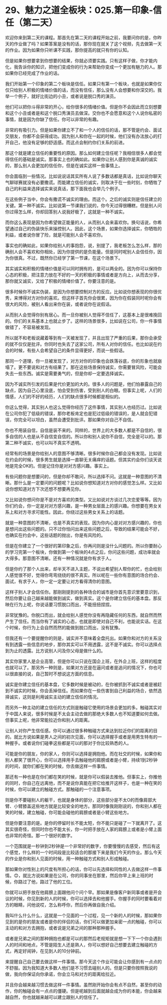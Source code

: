 # 29、魅力之道全板块：025.第一印象-信任（第二天）

欢迎你来到第二天的课程。那首先在第二天的课程开始之前，我要问你的是，你昨天的作业做了吗？如果答案是没有的话，那你现在就关了这个视频，先去做第一天的作业。因为如果你只听课不实践，那你提高的就只有你的认知。

但是如果你想要拿到你想要的结果，你就必须要实践。只有这样子做，你才能内化，我告诉你的知识，把他们变成你的行为来帮助你变成一个更加有魅力的人。那如果你已经完成了作业的话。

我们开始第一个印象的第二个板块是信任。如果只有第一个板块，也就是如果你仅仅只给别人积极的情绪价值的话，而没有信任，那么没有人会想要和你深交的。我举一个例子，就好比街边的小丑，或者说是脱口秀的演员。

他们可以把你斗得非常的开心，给你很多的情绪价值。但是你不会因此而立刻想要和这个小丑或者是和这个脱口秀演员去做深。交你也不会愿意和这个人说你私密的事情，就是因为你缺了信任。你可以非常的有趣。

非常的有吸引力。但是如果你建立不了和一个人的信任的话，那不管是约会、面试交朋友，你都不会获得成功。因为别人和你在一起的时候，他们没有办法放心的打开自己，他没有足够的舒适感。而这点会制约你们关系的前进。

那这个就是建立信任的重要性的原因。那么如何建立信任呢？我相信很多人都会觉得信任的基础是诚实。那事实上也的确如此。如果你让别人感到你是真诚的诚实的，那么别人会更加的信任你，但是在诚实这样一些事情上。

你会面临到一些情况。比如说说话其实所有人说了多数话都是真话，比如说你聊天气聊球赛就没有必要撒谎。而能建立信任的诚实，则取决于在一些时刻，你牺牲了自己的利益来选择诚实来说真话，那下面我也会举几个例子。

在这些例子当中，你会有撒谎不诚实的理由。而这个。之后的诚实则是信任建立的关键。第一种不诚实。比如说第一节课我们说的，你今天过得很糟糕，但是别人问你过得怎么样，你却回答别人说我好极了，这就是一种不诚实。

而你这么表现是因为你希望做正能量的人，从而别人会来喜欢你。换句话说，你希望通过自己的伪装快乐来操控别人。因此，这个场景，如果你选择诚实，你牺牲的利益，或者说你冒了险，就是可能别人会不喜欢你。

事实也的确如此，如果你给别人的事抱怨，说，别提了，我老板怎么怎么样，那的确别人会不喜欢和你相处，因为你提供的是负能量。但是同时呢别人会信任你，因为你很真。不过，既然你已经学了第一节课，在这个场景下。

其实诚实和积极的情绪价值是可以同时拥有的，是可以两全的。因为你可以保持你心态的积极，把注意力放在不好的一天的积极的事情或者是方向上，从而去分享，那你就又诚实，又给了积极的情绪价值了。你要注意的是。

很多时候你不诚实伪装，是因为你想要控制对方的反应。比如说你想表现的你很优秀，来博得对方对你的喜欢。但这样子首先你会很累，因为你在假装同时呢你会有很大的风险，被别人看出来你在装，或者说你在说假话。

从而别人会觉得你别有居心。而一旦你被别人觉得不信任了，这基本上是很难挽回的。你们的关系基本上也就止步了。这样的场景很多，比如说在公司，你一件事情做错了，不容易被发现。

所以就不和老板说藏着等到有一天被发现了，并且出现了严重的后果，那你会承受的就不仅仅是批评。你同时也失去了这家公司，所有人对你的信任。也比如说在约会的时候，有些人会希望自己的条件显得更好，而说一些假话。

那同一个道理，你一旦被发现了，对方对你的印象也会跌落谷底，你的形象也就崩塌了。更不要说和对方有结果了。那在这些场景保持诚实，你需要冒风险，可能会失去一些东西。诚实是需要勇气的，但是你却一定要选择诚实。

因为不诚实所引发的后果是代价更加的大的。很多人的问题是，他们怕暴露自己的缺点，因为自己心里没底，怕会受到伤害，受到别人的白眼。但事实上呢，人们的情感，人们的不好的经历，人们的缺点很多时候都是相似的。

你这么觉得，其实别人也这么觉得你经历了这件事情，其实别人也经历过。比如说在公司你犯了低级的错误，那你老板肯定也是犯过低级的错误的，是人就会犯错误，你完全可以坦白，虽然会遭受到批评。那如果你对自己不自信。

你也不用装自信，自信是装不来的。同样的，世界上的大多数人都是不自信的，很多自信的人也是从不自信变自信的。所以你和别人说你不自信，完全是可以的。那第二种不诚实，也可以叫不真实不透明。

经常有的场景是你给别人的意图不够清晰。很多时候你自己都会没有发现。比如说在约会的时候，很多男生就是选择一直聊无关痛痒的话题。但其实约会你们谈天说地是完全OK的。但是记住你是对对方感兴趣。事实上。

有些问题你是想要问的，但是你却不敢问，所以选择不问。这就是一种意图的不清晰。那什么是一定要问的问题呢？比如说你想知道对方对你的感觉怎么样。又比如说你想知道对方下次还想不想要再见你。

又比如说你想问你是不是对方喜欢的类型。又比如说对方谈过几次恋爱等等。因为你们约会，你一定是对对方感兴趣，是一种男女层面上的感兴趣。你想要在男女关系上和对方寻求可能性。因此，你绕过这些男女关系上的话题。

就是一种意图的不清晰，也是不真实的表现。因为你内心是对对方感兴趣的，你也是想问出这些问题的。只不过你怕问出来这些问题之后，导致的结果可能会不好，也确实在约会中，这些话题的抛出，你是有风险的。

但是在你建立了一个很好的第印象之后，你再问则是没什么问题的。所以你要耐心的学习完第一个板块，你做到第一个板块的4点之后，你问这些问题，成功率就会大得多。那意图不清晰。还有一种情况就是你有求于人。

但是你约了那个人出来，却半天不进入主题，不说出希望别人帮你的忙，也会给别人感觉很不好，觉得你弯弯绕绕的很不真实。所以呢在一些你有意图的场合约会、面试，有求于人，你一定一定要让对方看得清你的意图。

这样子别人才会信任你。那刚刚提到的各种场合的诚市是你首先意识里要意识到，然后你要让自己越来越能做到诚实，做到真实。这个是你建立信任的基本盘。那反映在行为上呢，你说话要习惯脱口而出，不能扭扭捏捏。

非常犹豫的。你脱口而出，就会给别人感觉你没有再隐藏任何的东西，就自然而然产生了信任。而当你有了诚实的心态，也就是即使对自己不利，也能说实话。在这个时候，你行为上会自然而然的能做到脱口而出，没有犹豫。

但我还有一个要提醒你的则是，诚实并不意味着全盘托出。如果你和对方的关系没有到透露一些信息的地步，那你其实可以不用透露，这不是不诚实。你可以选择点到为止的透露。比方说别人问及你父母是做什么的。

其实你家里人是企业高管，但是你可以只说在国企上班，在外企上班，这样的程度也就可以了。那另外一种则是，如果对方还是在逼问或者是追问的情况下，你也可以很直接的说，自己暂时不想说这方面的信息。

诚实是你建立信任的基本盘，它多数时候是被动的，在你被抓到不诚实或者是被赶到不诚实的时候，你会丢掉信任。而如果你在一些伤害到自己利益的场合，依然选择诚实，这则是利用诚实主动的建立信任的情况。

而另外一种主动的建立信任的方式则是触碰它使用的场景会更加的多。触碰其实对于中国人来说，很多时候是不太会主动去做的那绝大多数人也不知道要如何去做。但事实上呢，他非常能拉近你和别人的距离。

让别人对你产生信任感。你可以通过很多种触碰方式来达到拉近你们的距离的目的。就比方说如果是男人之间的初次见面，你可以选择握手或者是用男生特有的一种握手。或者说你们碰拳这些都是可以的那对于你比较熟悉的人。

可能是你的朋友，你的家人，你则可以选择是拥抱他。而在社交的时候，如果你和别人都笑了很开心，你可以选择用手去触碰他的肩膀或者是小臂，持续1到2秒钟的时间，就你们都在笑的时候，你去做这样一件事情。

那还有一种也是在你们都在笑的时候，就是你可以假装去推他。但事实上，你推他的同时，你自己在远离他，而不是说你真能在把它给推开这样子，也是一种在笑的时候，你可以建立的触碰方式。那触碰的一个注意事项。

则是你不要碰别人的躯干，也就是身体的部分，这些部分是不太O的而像肩部大臂、小臂膝盖这些地方就是比较安全的地方。那同时像我刚刚说的，你和别人都在笑的时候，建立触碰，你可能会碰他的肩膀或者是小臂这些地方。

但是你要注意的是。是你的停留时长不能太短，你不能只是碰了一下就离开了。这其实很奇怪，但同时你也不能太长，你一时把手放在人家的肩膀上或者是小臂上面也非常的奇怪。那一个很好的数字。

一个范围就是一秒钟到2秒钟是一个非常好的数字，你要慢慢的去感受，然后有这个感觉，什么样的一个时间段是比较适合的那接下来是我们今天的作业。那么今天的作业是你和别人见面的时候，用一种触碰方式和别人形成触碰。

那如果你对性别上的尺度有所担心的话，你可以先选择和同性的人去做这样一件事情。😊，就比方说如果是在公司，你的同事坐在那里，然后你早上来上班的时候，你路过了他，路过了他的工位。

你就可以把手放在他肩膀上面跟他问个问个早。那如果是像客户新同事或者是开会议的时候，你见到新的人的时候，你可以选择去和他握手。你握手的同时要看着对方的眼睛，问他说哎，怎么称呼你，然后你再做自我介绍。

我叫什么什么什么，这就是一个见面的一个过程，见一个新的人的时候，那如果你见到的是你的朋友或者是你的伴侣的话，你们可以做更加亲密一点的触碰，你可以主动的和对方去拥抱，或者说是兄弟之间的那种那种握手。

或者是兄弟之间的那种拥抱也都是可以的那然后老规矩就是想一下下一个你会遇到人的时间和地点，不管是陌生人还是熟人，你可以想好自己想要去建立触碰的方式，再定好闹钟，在见到人的10分钟前。

来提醒自己自己要去做这样一件事情。那今天这个作业可能会让你感到有一点点的不舒服。因为我知道大多数人他们是不习惯去碰别人的。但是只要你按照我说的做，我向你保证向你承诺，你会立马和对方的距离给拉近。

并且你会越来越习惯去做这样一件事情。虽然刚开始你会有点不自然，甚至你的动作，你的触碰会有一点点的僵硬。但是呢越到后面就越会成为你的本能，你会越来越自然，你也就越来越可以建立跟别人的信任了。

